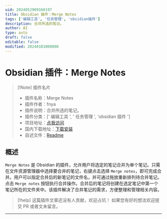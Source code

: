 ```yaml
---
uid: 2024052909160197
title: Obsidian 插件：Merge Notes
tags: ['编辑工具', '任务管理', 'obsidian插件']
description: 合并所选的笔记。
author: AI
type: auto
draft: false
editable: false
modified: 20240101000000
---
```


# Obsidian 插件：Merge Notes

> [!Note] 插件名片
> - 插件名称：Merge Notes
> - 插件作者：fnya
> - 插件说明：合并所选的笔记。
> - 插件分类：[' 编辑工具 ', ' 任务管理 ', 'obsidian 插件 ']
> - 项目地址：[点我访问](https://github.com/fnya/merge-notes)
> - 国内下载地址：[下载安装](https://pkmer.cn/products/plugin/pluginMarket/?merge-notes)
> - 自述文件：[Readme](https://ghproxy.net/https://raw.githubusercontent.com/fnya/merge-notes/main/README.md)

## 概述

`Merge Notes` 是 Obsidian 的插件，允许用户将选定的笔记合并为单个笔记。只需在文件资源管理器中选择要合并的笔记，右键点击选择 `Merge notes`，即可完成合并。用户可以指定合并后的新笔记的文件名，并可通过拖放重新排列待合并笔记。点击 `Merge notes` 按钮执行合并操作。合并后的笔记将创建在选定笔记中第一个笔记所在的文件夹中。该插件解决了合并笔记的需求，方便整理和管理相关内容。

> [!help]
> 这篇插件文章还没有人贡献，欢迎占坑！
> 如果您有好的想法欢迎提交 PR 或者文末留言。

---



